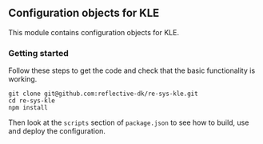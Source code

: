 ## Configuration objects for KLE ##

This module contains configuration objects for KLE.

### Getting started ###

Follow these steps to get the code and check that the basic functionality is
working.

```
git clone git@github.com:reflective-dk/re-sys-kle.git
cd re-sys-kle
npm install
```

Then look at the `scripts` section of `package.json` to see how to build, use and
deploy the configuration.
